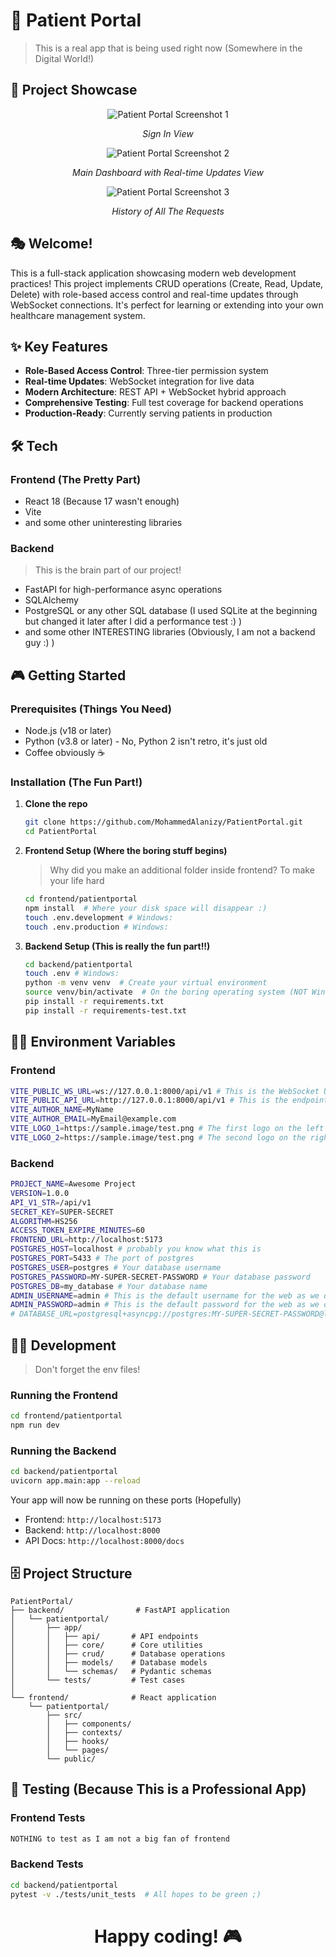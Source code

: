 # 🚀 Patient Portal 

> This is a real app that is being used right now (Somewhere in the Digital World!)

## 📸 Project Showcase

<div align="center">
  <img src="docs/showcase/showcase1.png" alt="Patient Portal Screenshot 1" />
  <p><em>Sign In View</em></p>
  
  <img src="docs/showcase/showcase2.png" alt="Patient Portal Screenshot 2" />
  <p><em>Main Dashboard with Real-time Updates View</em></p>
  
  <img src="docs/showcase/showcase3.png" alt="Patient Portal Screenshot 3" />
  <p><em>History of All The Requests</em></p>
</div>

## 🎭 Welcome!

This is a full-stack application showcasing modern web development practices! This project implements CRUD operations (Create, Read, Update, Delete) with role-based access control and real-time updates through WebSocket connections. It's perfect for learning or extending into your own healthcare management system.

## ✨ Key Features

- **Role-Based Access Control**: Three-tier permission system
- **Real-time Updates**: WebSocket integration for live data
- **Modern Architecture**: REST API + WebSocket hybrid approach
- **Comprehensive Testing**: Full test coverage for backend operations
- **Production-Ready**: Currently serving patients in production

## 🛠️ Tech  

### Frontend (The Pretty Part)
- React 18 (Because 17 wasn't enough)
- Vite 
- and some other uninteresting libraries 

### Backend 
> This is the brain part of our project!
- FastAPI for high-performance async operations
- SQLAlchemy
- PostgreSQL or any other SQL database (I used SQLite at the beginning but changed it later after I did a performance test :) )
- and some other INTERESTING libraries (Obviously, I am not a backend guy :) )

## 🎮 Getting Started

### Prerequisites (Things You Need)

- Node.js (v18 or later) 
- Python (v3.8 or later) - No, Python 2 isn't retro, it's just old
- Coffee obviously ☕ 

### Installation (The Fun Part!)

1. **Clone the repo**
   ```bash
   git clone https://github.com/MohammedAlanizy/PatientPortal.git
   cd PatientPortal
   ```

2. **Frontend Setup (Where the boring stuff begins)**
    > Why did you make an additional folder inside frontend? To make your life hard 
   ```bash
   cd frontend/patientportal
   npm install  # Where your disk space will disappear :)
   touch .env.development # Windows: 
   touch .env.production # Windows: 
   ```

3. **Backend Setup (This is really the fun part!!)**
   ```bash
   cd backend/patientportal
   touch .env # Windows: 
   python -m venv venv  # Create your virtual environment
   source venv/bin/activate  # On the boring operating system (NOT Windows) use: venv\Scripts\activate
   pip install -r requirements.txt
   pip install -r requirements-test.txt  
   ```

## 🏃‍♂️ Environment Variables 
###  Frontend
```bash
VITE_PUBLIC_WS_URL=ws://127.0.0.1:8000/api/v1 # This is the WebSocket URL of your backend 
VITE_PUBLIC_API_URL=http://127.0.0.1:8000/api/v1 # This is the endpoint URL of your backend
VITE_AUTHOR_NAME=MyName
VITE_AUTHOR_EMAIL=MyEmail@example.com
VITE_LOGO_1=https://sample.image/test.png # The first logo on the left
VITE_LOGO_2=https://sample.image/test.png # The second logo on the right
```

### Backend
```bash
PROJECT_NAME=Awesome Project
VERSION=1.0.0
API_V1_STR=/api/v1
SECRET_KEY=SUPER-SECRET
ALGORITHM=HS256
ACCESS_TOKEN_EXPIRE_MINUTES=60
FRONTEND_URL=http://localhost:5173
POSTGRES_HOST=localhost # probably you know what this is 
POSTGRES_PORT=5433 # The port of postgres
POSTGRES_USER=postgres # Your database username
POSTGRES_PASSWORD=MY-SUPER-SECRET-PASSWORD # Your database password
POSTGRES_DB=my_database # Your database name
ADMIN_USERNAME=admin # This is the default username for the web as we don't have public sign-up!
ADMIN_PASSWORD=admin # This is the default password for the web as we don't have public sign-up!
# DATABASE_URL=postgresql+asyncpg://postgres:MY-SUPER-SECRET-PASSWORD@localhost:5433/my_database # This is optional which will be created for you if you provide the host, port, user, password, database name. 
```


## 🏃‍♂️ Development 
> Don't forget the env files!
### Running the Frontend
```bash
cd frontend/patientportal
npm run dev  
```

### Running the Backend
```bash
cd backend/patientportal
uvicorn app.main:app --reload  
```

Your app will now be running on these ports (Hopefully)
- Frontend: `http://localhost:5173` 
- Backend: `http://localhost:8000` 
- API Docs: `http://localhost:8000/docs` 

## 🗄️ Project Structure 

```
PatientPortal/
├── backend/                # FastAPI application
│   └── patientportal/
│       ├── app/
│       │   ├── api/       # API endpoints
│       │   ├── core/      # Core utilities
│       │   ├── crud/      # Database operations
│       │   ├── models/    # Database models
│       │   └── schemas/   # Pydantic schemas
│       └── tests/         # Test cases
│
└── frontend/              # React application
    └── patientportal/
        ├── src/
        │   ├── components/
        │   ├── contexts/
        │   ├── hooks/
        │   └── pages/
        └── public/
```

## 🧪 Testing (Because This is a Professional App)

### Frontend Tests
```bash
NOTHING to test as I am not a big fan of frontend
```

### Backend Tests
```bash
cd backend/patientportal
pytest -v ./tests/unit_tests  # All hopes to be green ;) 
```

<div align="center">
  <h1>Happy coding! 🎮</h1>
</div>

